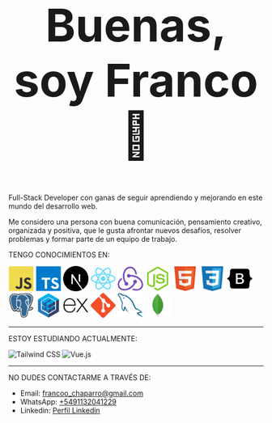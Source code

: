 ###  <h1 align="center" style="font-size: 90px; margin-bottom: 60px;">Buenas, soy Franco 👋</h1>

<p>Full-Stack Developer con ganas de seguir aprendiendo y mejorando en este mundo del desarrollo web.

Me considero una persona con buena comunicación, pensamiento creativo, organizada y positiva, que le gusta afrontar nuevos desafíos, resolver problemas y formar parte de un equipo de trabajo.<p/>
<!--
**FrancooChaparro/FrancooChaparro** is a ✨ _special_ ✨ repository because its `README.md` (this file) appears on your GitHub profile.

<head>
  <style>
    /* Estilos CSS */
    body {
      font-family: Arial, sans-serif;
    }
    h1, h2, h3, h4, h5, h6 {
      font-family: "Times New Roman", Times, serif;
    }
  </style>
</head>

Here are some ideas to get you started:

- 🔭 I’m currently working on ...
- 🌱 I’m currently learning ...
- 👯 I’m looking to collaborate on ...
- 🤔 I’m looking for help with ...
- 💬 Ask me about ...
- 📫 How to reach me: ...
- 😄 Pronouns: ...
- ⚡ Fun fact: ...
-->

 TENGO CONOCIMIENTOS EN: 


<img src="https://raw.githubusercontent.com/devicons/devicon/master/icons/javascript/javascript-original.svg" alt="JavaScript" width="50" height="50"/>  <img src="https://raw.githubusercontent.com/devicons/devicon/master/icons/typescript/typescript-original.svg" alt="TypeScript" width="50" height="50"/>
  <img src="https://raw.githubusercontent.com/devicons/devicon/master/icons/nextjs/nextjs-original.svg" alt="Next.js" width="50" height="50"/> <img src="https://raw.githubusercontent.com/devicons/devicon/master/icons/react/react-original.svg" alt="React" width="50" height="50"/> <img src="https://raw.githubusercontent.com/devicons/devicon/master/icons/redux/redux-original.svg" alt="Redux" width="50" height="50"/> <img src="https://raw.githubusercontent.com/devicons/devicon/master/icons/nodejs/nodejs-original.svg" alt="Node.js" width="50" height="50"/> <img src="https://raw.githubusercontent.com/devicons/devicon/master/icons/html5/html5-original.svg" alt="HTML5" width="50" height="50"/> <img src="https://raw.githubusercontent.com/devicons/devicon/master/icons/css3/css3-original.svg" alt="CSS3" width="50" height="50"/> <img src="https://raw.githubusercontent.com/devicons/devicon/master/icons/bootstrap/bootstrap-plain.svg" alt="Bootstrap" width="50" height="50"/>
<img
src="https://raw.githubusercontent.com/devicons/devicon/master/icons/postgresql/postgresql-original.svg" alt="PostgreSQL" width="50" height="50"/> <img src="https://raw.githubusercontent.com/devicons/devicon/master/icons/sequelize/sequelize-original.svg" alt="Sequelize" width="50" height="50"/> <img src="https://raw.githubusercontent.com/devicons/devicon/master/icons/express/express-original.svg" alt="Express.js" width="50" height="50"/>
<img src="https://raw.githubusercontent.com/devicons/devicon/master/icons/git/git-original.svg" alt="Git" width="50" height="50"/>
  <img src="https://raw.githubusercontent.com/devicons/devicon/master/icons/mysql/mysql-original.svg" alt="MySQL" width="50" height="50"/>
  <img src="https://raw.githubusercontent.com/devicons/devicon/master/icons/mongodb/mongodb-original.svg" alt="MongoDB" width="50" height="50"/>

---


ESTOY ESTUDIANDO ACTUALMENTE:

<div>   
  
  <img src="https://cdn.worldvectorlogo.com/logos/tailwind-css-2.svg" alt="Tailwind CSS" width="50" height="50"/> 
  <img src="https://vuejs.org/images/logo.png" alt="Vue.js" width="50" height="50"/> 
  
</div>








---
NO DUDES CONTACTARME A TRAVÉS DE:

- Email: [francoo_chaparro@gmail.com](mailto:francoo_chaparro@gmail.com)
- WhatsApp: <a href="https://web.whatsapp.com/send?phone=5491132041229">+5491132041229</a>
- Linkedin: <a href="https://www.linkedin.com/in/fran-chaparro/">Perfil Linkedin</a>

